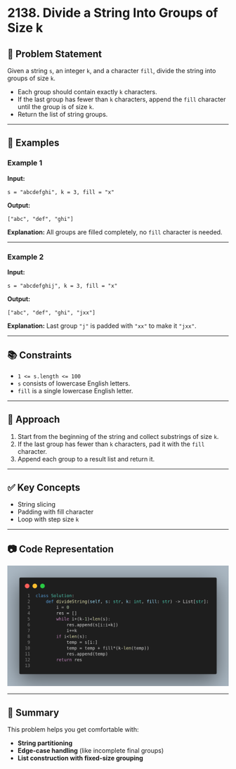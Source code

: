 # 2138. Divide a String Into Groups of Size k

## 🧩 Problem Statement

Given a string `s`, an integer `k`, and a character `fill`, divide the string into groups of size `k`.

* Each group should contain exactly `k` characters.
* If the last group has fewer than `k` characters, append the `fill` character until the group is of size `k`.
* Return the list of string groups.

---

## 🧪 Examples

### Example 1

**Input:**

```text
s = "abcdefghi", k = 3, fill = "x"
```

**Output:**

```text
["abc", "def", "ghi"]
```

**Explanation:** All groups are filled completely, no `fill` character is needed.

---

### Example 2

**Input:**

```text
s = "abcdefghij", k = 3, fill = "x"
```

**Output:**

```text
["abc", "def", "ghi", "jxx"]
```

**Explanation:** Last group `"j"` is padded with `"xx"` to make it `"jxx"`.

---

## 📚 Constraints

* `1 <= s.length <= 100`
* `s` consists of lowercase English letters.
* `fill` is a single lowercase English letter.

---

## 🧠 Approach

1. Start from the beginning of the string and collect substrings of size `k`.
2. If the last group has fewer than `k` characters, pad it with the `fill` character.
3. Append each group to a result list and return it.

---

## ✅ Key Concepts

* String slicing
* Padding with fill character
* Loop with step size `k`

---

## 📷 Code Representation

![Implementation](image.png)

---

## 🏁 Summary

This problem helps you get comfortable with:

* **String partitioning**
* **Edge-case handling** (like incomplete final groups)
* **List construction with fixed-size grouping**

